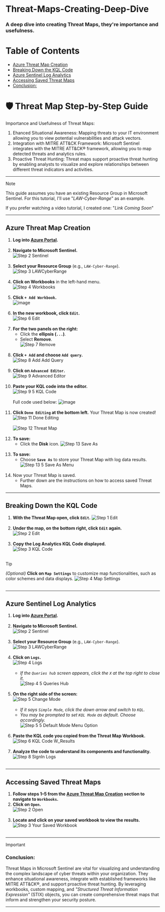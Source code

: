 # Threat-Maps-Creating-Deep-Dive
### A deep dive into creating Threat Maps, they're importance and usefulness.

# Table of Contents

- [Azure Threat Map Creation](#Azure-Threat-Map-Creation)
- [Breaking Down the KQL Code](#Breaking-Down-the-KQL-Code)
- [Azure Sentinel Log Analytics](#Azure-Sentinel-Log-Analytics)
- [Accessing Saved Threat Maps](#Accessing-Saved-Threat-Maps)
- [Conclusion:](#Conclusion:)

# 🛡️ Threat Map Step-by-Step Guide

Importance and Usefulness of Threat Maps:
1. Ehanced Situational Awareness: Mapping threats to your IT environment allowing you to view potential vulnerabilities and attack vectors.<BR>
2. Integration with MITRE ATT&CK Framework: Microsoft Sentinel integrates with the MITRE ATT&CK® framework, allowing you to map detected threats and analytics rules.<BR>
3. Proactive Threat Hunting: Threat maps support proactive threat hunting by enabling analysts to visualize and explore relationships between different threat indicators and activities.<BR>
---
> [!NOTE]
> This guide assumes you have an existing Resource Group in Microsoft Sentinel. For this tutorial, I'll use "_LAW-Cyber-Range_" as an example.
> 
> If you prefer watching a video tutorial, I created one: "_Link Coming Soon_"

---

## Azure Threat Map Creation

1. **Log into [Azure Portal](https://portal.azure.com/).**<BR><BR>
2. **Navigate to Microsoft Sentinel.**<BR>
   ![Step 2 Sentinel](https://github.com/user-attachments/assets/a6a705d1-5389-4bd0-bc47-f83bc6f61606)<BR><BR>
3. **Select your Resource Group** (e.g., `LAW-Cyber-Range`).<BR>
   ![Step 3 LAWCyberRange](https://github.com/user-attachments/assets/3276edc6-0d2b-4353-b1f7-23dd91e40547)<BR><BR>
4. **Click on Workbooks** in the left-hand menu.<BR>
   ![Step 4 Workbooks](https://github.com/user-attachments/assets/b744233d-1074-4035-a64e-edfc2a877d4f)<BR><BR>
5. **Click `+ Add Workbook`.**<BR>
    ![image](https://github.com/user-attachments/assets/aed1a8d3-6cab-4bf1-8247-6c9b08d53596)<BR><BR>
6. **In the new workbook, click `Edit`.**<BR>
   ![Step 6 Edit](https://github.com/user-attachments/assets/fffc152a-c85a-47b8-9564-df8001c5ff68)<BR><BR>
7. **For the two panels on the right:**
   - Click the **ellipsis (`...`)**.
   - Select **Remove**.<BR>
   ![Step 7 Remove](https://github.com/user-attachments/assets/3c6150eb-3312-400a-9ffe-1d277a03f89b)<BR><BR>
8.    **Click `+ Add` and choose `Add query`.**<BR>
  ![Step 8 Add   Add Query](https://github.com/user-attachments/assets/59d8549c-a6ab-4cb4-b715-aa8071cbc391)<BR><BR>
9. **Click on `Advanced Editor`.**<BR>
    ![Step 9 Advanced Editor](https://github.com/user-attachments/assets/2899f7fd-1210-47e4-97da-a2f5f1847be4)<BR><BR>
10. **Paste your KQL code into the editor.**<BR>
    ![Step 9 5 KQL Code](https://github.com/user-attachments/assets/15f98f99-c95e-42b4-a848-46e0dfcafc72)<BR><BR>
    Full code used below:
    ![image](https://github.com/user-attachments/assets/340053f4-9e99-4184-8b58-8826241d904f)<BR><BR>
11. **Click `Done Editing` at the bottom left.** Your Threat Map is now created!<BR>
    ![Step 11 Done Editing](https://github.com/user-attachments/assets/c9ab3840-8b8a-474c-b72f-9db6df9e9150)<BR><BR>
    ![Step 12 Threat Map](https://github.com/user-attachments/assets/bd41cee1-5072-476e-8641-a4b7b93ec6fa)<BR><BR>
12. **To save:**
    - Click the **Disk** icon.
      ![Step 13 Save As](https://github.com/user-attachments/assets/c9aaddab-ca6e-4ff5-b513-8adc09e40952)<BR><BR>
13. **To save:**
    - Choose **`Save As`** to store your Threat Map with log data results.<BR>
      ![Step 13 5 Save As Menu](https://github.com/user-attachments/assets/7ead0f34-939d-46c9-a042-863276b7cb7f)<BR><BR>
14. Now your Threat Map is saved.
    - Further down are the instructions on how to access saved Threat Maps.


---

## Breaking Down the KQL Code

1. **With the Threat Map open, click `Edit`.**
   ![Step 1 Edit](https://github.com/user-attachments/assets/a0795ac5-c013-4215-93e1-10c314f805a3)<BR><BR>
3. **Under the map, on the bottom right, click `Edit` again.**<BR>
   ![Step 2 Edit](https://github.com/user-attachments/assets/a6afd16c-b81d-417c-b0c8-fbd35327e4fe)<BR><BR>
5. **Copy the Log Analytics KQL Code displayed.**<BR>
   ![Step 3 KQL Code](https://github.com/user-attachments/assets/c2838f53-1b75-4723-bc47-cd97edcdcf2a)<BR><BR>
> [!TIP]
>  *(Optional)* **Click on `Map Settings`** to customize map functionalities, such as color schemes and data displays.
  ![Step 4 Map Settings](https://github.com/user-attachments/assets/eb008a53-6b3b-4c41-87fc-0440954020e3)<BR><BR>


---

## Azure Sentinel Log Analytics

1. **Log into [Azure Portal](https://portal.azure.com/).**<BR><BR>
2. **Navigate to Microsoft Sentinel.**<BR>
   ![Step 2 Sentinel](https://github.com/user-attachments/assets/0a372fd4-20e0-4722-8477-db0aa5047bc3)<BR><BR>
3. **Select your Resource Group** (e.g., `LAW-Cyber-Range`).<BR>
   ![Step 3 LAWCyberRange](https://github.com/user-attachments/assets/ad8b62d9-a657-4c20-af08-d0fc0a0bb823)<BR><BR>
4. **Click on `Logs`.**<BR>
   ![Step 4 Logs](https://github.com/user-attachments/assets/615aeba8-4971-4d89-b765-1e6d779b4127)<BR><BR>
   - *If the `Queries hub` screen appears, click the `X` at the top right to close it.*<BR>
   ![Step 4 5 Queries Hub](https://github.com/user-attachments/assets/8f7873ab-0aa7-48ad-8661-be78c146ff39)<BR><BR>
5. **On the right side of the screen:**<BR>
   ![Step 5 Change Mode](https://github.com/user-attachments/assets/d3b18af8-176f-4ae8-b4a9-245f53ba66d3)<BR><BR>
   - *If it says `Simple Mode`, click the down arrow and switch to `KQL`.*
   - *You may be prompted to set `KQL Mode` as default. Choose accordingly.*<BR>
   ![Step 5 5 Default Mode Menu Option](https://github.com/user-attachments/assets/ea896b5f-c876-4a23-bd27-c6cefc7da179)<BR><BR>
6. **Paste the KQL code you copied from the Threat Map Workbook.**<BR>
    ![Step 6 KQL Code W_Results](https://github.com/user-attachments/assets/5676076d-70a5-4f1b-87b7-10fc508c351b)<BR><BR>
7. **Analyze the code to understand its components and functionality.**<BR>
    ![Step 8 SignIn Logs](https://github.com/user-attachments/assets/e162479c-de58-4c97-a51a-6243ef13252b)<BR><BR>

---

## Accessing Saved Threat Maps

1. **Follow steps 1–5 from the [Azure Threat Map Creation](#-azure-threat-map-creation) section to navigate to `Workbooks`.**
2. **Click on `Open`.**<BR>
   ![Step 2 Open](https://github.com/user-attachments/assets/3df122e1-6fab-43df-a69b-e97c28686c7f)<BR><BR>
3. **Locate and click on your saved workbook to view the results.**<BR>
   ![Step 3 Your Saved Workbook](https://github.com/user-attachments/assets/f3c413c8-8b03-46d0-abe3-2bedd513e041)<BR><BR>

---
> [!IMPORTANT]
> ### Conclusion:
> Threat Maps in Microsoft Sentinel are vital for visualizing and understanding the complex landscape of cyber threats within your organization. They enhance situational awareness, integrate with established frameworks like MITRE ATT&CK®, and support proactive threat hunting. By leveraging workbooks, custom mapping, and _"Structured Threat Information Expression"_ (STIX) objects, you can create comprehensive threat maps that inform and strengthen your security posture.
---
